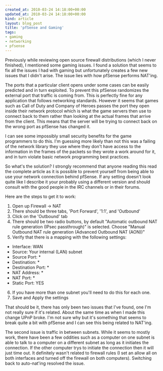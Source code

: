 ```yaml
---
created_at: 2010-03-24 14:18:00+00:00
updated_at: 2010-03-24 14:18:00+00:00
kind: article
layout: blog_post
title: 'pfSense and Gaming'
tags:
- gaming
- networking
- pfsense
---
```


Previously while reviewing open source firewall distributions (which I never
finished), I mentioned some gaming issues. I found a solution that seems to fix
all the issues I had with gaming but unfortunately creates a few new issues
that I didn't arise. The issue lies with how pfSense performs NAT'ing.

The ports that a particular client opens under some cases can be easily
predicted and in turn exploited. To prevent this pfSense randomizes the
external port that traffic is coming from. This is perfectly fine for any
application that follows networking standards. However it seems that games such
as Call of Duty and Company of Heroes passes the port they open inside their
network protocol which is what the game servers then use to connect back to
them rather than looking at the actual frames that arrive from the client. This
means that the server will be trying to connect back on the wrong port as
pfSense has changed it.

I can see some impossibly small security benefits for the game programmers to
do this. I'm guessing more likely than not this was a failing of the network
library they use where they don't have access to the information in the frames
of the packets so they wrote a work around for it, and in turn violate basic
network programming best practices.

So what's the solution? I strongly recommend that anyone reading this read the
complete article as it is possible to prevent yourself from being able to use
your network connection behind pfSense. If any setting doesn't look quite like
I describe it your probably using a different version and should consult with
the good people in the IRC channels or in their forums.

Here are the steps to get it to work:

1. Open up Firewall -> NAT
2. There should be three tabs, 'Port Forward', '1:1', and 'Outbound'
3. Click on the 'Outbound' tab
4. There should be two radio buttons, by default "Automatic outbound NAT rule
   generation (IPsec passthrough)" is selected. Choose "Manual Outbound NAT
   rule generation (Advanced Outbound NAT (AON))"
5. Verify that there is a mapping with the following settings:
  * Interface: WAN
  * Source: Your internal (LAN) subnet
  * Source Port: *
  * Destination: *
  * Destination Port: *
  * NAT Address: *
  * NAT Port: *
  * Static Port: YES
6. If you have more than one subnet you'll need to do this for each one.
7. Save and Apply the settings

That should be it, there has only been two issues that I've found, one I'm not
really sure if it's related. About the same time as when I made this change
UPnP broke. I'm not sure why but it's something that seems to break quite a bit
with pfSense and I can see this being related to NAT'ing.

The second issue is traffic in between subnets. While it seems to mostly work,
there have been a few oddities such as a computer on one subnet is able to talk
to a computer on a different subnet as long as it initiates the connection. If
the other computer trys to initiate the connection then it will just time out.
It definitely wasn't related to firewall rules (I set an allow all on both
interfaces and turned off the firewall on both computers). Switching back to
auto-nat'ing resolved the issue.

